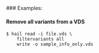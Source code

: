 <div class="cmdhead"></div>

<div class="description"></div>

<div class="synopsis"></div>

<div class="options"></div>

<div class="cmdsubsection">
### Examples:

<h4 class="example">Remove all variants from a VDS</h4>

```
$ hail read -i file.vds \
    filtervariants all
    write -o sample_info_only.vds
```
</div>